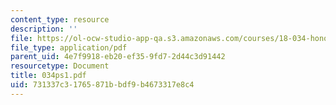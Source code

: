 ```yaml
---
content_type: resource
description: ''
file: https://ol-ocw-studio-app-qa.s3.amazonaws.com/courses/18-034-honors-differential-equations-spring-2004/731337c31765871bbdf9b4673317e8c4_034ps1.pdf
file_type: application/pdf
parent_uid: 4e7f9918-eb20-ef35-9fd7-2d44c3d91442
resourcetype: Document
title: 034ps1.pdf
uid: 731337c3-1765-871b-bdf9-b4673317e8c4
---
```

